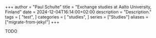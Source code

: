 +++
author = "Paul Schulte"
title = "Exchange studies at Aalto University, Finland"
date = 2024-12-04T16:14:00+02:00
description = "Description."
tags = [
    "test",
]
categories = [
    "studies",
]
series = ["Studies"]
aliases = ["migrate-from-jekyl"]
+++

TODO